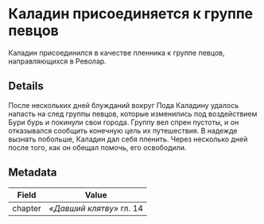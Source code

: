 # Каладин присоединяется к группе певцов
Каладин присоединился в качестве пленника к группе певцов, направляющихся в Револар.

## Details
После нескольких дней блужданий вокруг Пода Каладину удалось напасть на след группы певцов, которые изменились под воздействием Бури бурь и покинули свои города. Группу вел спрен пустоты, и он отказывался сообщить конечную цель их путешествия. В надежде вызнать побольше, Каладин дал себя пленить. Через несколько дней после того, как он обещал помочь, его освободили.

## Metadata
| Field | Value |
| ----- | ----- |
| chapter | *«Давший клятву»* гл. 14 |
